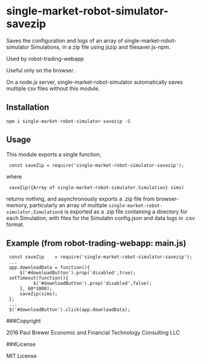 single-market-robot-simulator-savezip
======

Saves the configuration and logs of an array of single-market-robot-simulator Simulations, in a zip file using jszip
and filesaver.js-npm.  

Used by robot-trading-webapp

Useful only on the browser.  

On a node.js server, single-market-robot-simulator automatically saves multiple csv files without this module.

## Installation

    npm i single-market-robot-simulator-savezip -S

## Usage

This module exports a single function,

     const saveZip = require('single-market-robot-simulator-savezip');

where

     saveZip({Array of single-market-robot-simulator.Simulation} sims)

returns nothing, and asynchronously exports a .zip file from browser-memory, particularly an array of  multiple `single-market-robot-simulator,Simulation`s
is exported as a .zip file containing a directory for each Simulation, with files for the Simulatin config.json and data logs in .csv format.

## Example (from robot-trading-webapp: main.js)
 
     const saveZip    = require('single-market-robot-simulator-savezip');
     ...
     app.downloadData = function(){
         $('#downloadButton').prop('disabled',true);
	 setTimeout(function(){
              $('#downloadButton').prop('disabled',false);
         }, 60*1000);
         saveZip(sims);
     };
     ...
     $('#downloadButton').click(app.downloadData);

###Copyright

2016 Paul Brewer Economic and Financial Technology Consulting LLC

###License

MIT License

